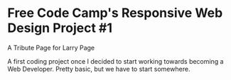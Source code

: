 # Free Code Camp's Responsive Web Design Project #1
A Tribute Page for Larry Page

A first coding project once I decided to start working towards becoming a Web Developer. Pretty basic, but we have to start somewhere.

